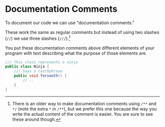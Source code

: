# Documentation Comments

To document our code we can use "documentation comments."

These work the same as regular comments but instead of using two slashes (`//`)
we use three slashes (`///`).[^old]

You put these documentation comments above different elements of your program
with text describing what the purpose of those elements are.

```java
/// This class represents a ninja
public class Ninja {
    /// Says a catchphrase
    public void forsooth() {
        // ..
    }
}
```

[^old]: There is an older way to make documentation comments using `/**` and `*/` (note the extra `*` in `/**`), but we prefer this one because the way you write the actual content of the comment is easier. You are sure to see these around though.